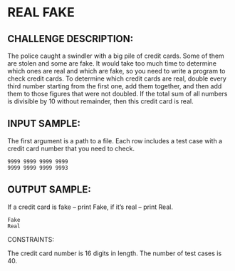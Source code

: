 REAL FAKE
=========

CHALLENGE DESCRIPTION:
----------------------

The police caught a swindler with a big pile of credit cards. Some of them are stolen and some are fake. It would take too much time to determine which ones are real and which are fake, so you need to write a program to check credit cards. 
To determine which credit cards are real, double every third number starting from the first one, add them together, and then add them to those figures that were not doubled. If the total sum of all numbers is divisible by 10 without remainder, then this credit card is real. 


INPUT SAMPLE:
-------------

The first argument is a path to a file. Each row includes a test case with a credit card number that you need to check.


	9999 9999 9999 9999
	9999 9999 9999 9993

OUTPUT SAMPLE:
--------------

If a credit card is fake – print Fake, if it’s real – print Real.

	Fake
	Real
CONSTRAINTS:

The credit card number is 16 digits in length.
The number of test cases is 40.